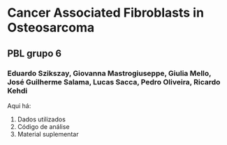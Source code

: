 # Cancer Associated Fibroblasts in Osteosarcoma

## PBL grupo 6
### Eduardo Szikszay, Giovanna Mastrogiuseppe, Giulia Mello, José Guilherme Salama, Lucas Sacca, Pedro Oliveira, Ricardo Kehdi
Aqui há:
1) Dados utilizados
2) Código de análise
3) Material suplementar
